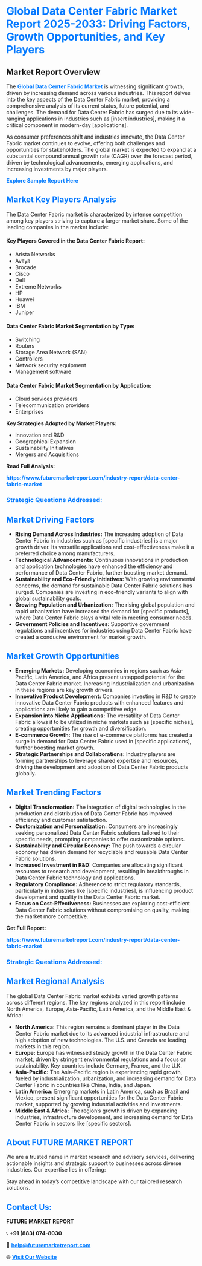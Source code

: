 <h1 style="color: #007BFF;">Global Data Center Fabric Market Report 2025-2033: Driving Factors, Growth Opportunities, and Key Players</h1>

<section id="overview">
<h2>Market Report Overview</h2>
<p>The <a href="https://www.futuremarketreport.com/industry-report/data-center-fabric-market" style="color: #007BFF; text-decoration: none;"><strong>Global Data Center Fabric Market</strong></a> is witnessing significant growth, driven by increasing demand across various industries. This report delves into the key aspects of the Data Center Fabric market, providing a comprehensive analysis of its current status, future potential, and challenges. The demand for Data Center Fabric has surged due to its wide-ranging applications in industries such as [insert industries], making it a critical component in modern-day [applications].</p>
<p>As consumer preferences shift and industries innovate, the Data Center Fabric market continues to evolve, offering both challenges and opportunities for stakeholders. The global market is expected to expand at a substantial compound annual growth rate (CAGR) over the forecast period, driven by technological advancements, emerging applications, and increasing investments by major players.</p>
</section>

<section id="overview">
<p><a href="https://www.futuremarketreport.com/request-sample/reportId=105974" style="color: #007BFF; text-decoration: none;"><strong>Explore Sample Report Here</strong></a></p>
</section>

<section id="key-players">
<h2 style="color: #007BFF;">Market Key Players Analysis</h2>
<p>The Data Center Fabric market is characterized by intense competition among key players striving to capture a larger market share. Some of the leading companies in the market include:</p>
<h4>Key Players Covered in the Data Center Fabric Report:</h4>
<ul><li>Arista Networks</li><li>Avaya</li><li>Brocade</li><li>Cisco</li><li>Dell</li><li>Extreme Networks</li><li>HP</li><li>Huawei</li><li>IBM</li><li>Juniper</li></ul>
<h4>Data Center Fabric Market Segmentation by Type:</h4>
<ul><li>Switching</li><li>Routers</li><li>Storage Area Network (SAN)</li><li>Controllers</li><li>Network security equipment</li><li>Management software</li></ul>

<h4>Data Center Fabric Market Segmentation by Application:</h4>
<ul><li>Cloud services providers</li><li>Telecommunication providers</li><li>Enterprises</li></ul>
<p><strong>Key Strategies Adopted by Market Players:</strong></p>
<ul>
<li>Innovation and R&D</li>
<li>Geographical Expansion</li>
<li>Sustainability Initiatives</li>
<li>Mergers and Acquisitions</li>
</ul>
</section>

<section>
<p><strong>Read Full Analysis: </strong></p><a href="https://www.futuremarketreport.com/industry-report/data-center-fabric-market" style="color: #007BFF; text-decoration: none;"><strong>https://www.futuremarketreport.com/industry-report/data-center-fabric-market</strong></a>
<h3 style="color: #007BFF;">Strategic Questions Addressed:</h3>
</section>

<section id="driving-factors">
<h2 style="color: #007BFF;">Market Driving Factors</h2>
<ul>
<li><strong>Rising Demand Across Industries:</strong> The increasing adoption of Data Center Fabric in industries such as [specific industries] is a major growth driver. Its versatile applications and cost-effectiveness make it a preferred choice among manufacturers.</li>
<li><strong>Technological Advancements:</strong> Continuous innovations in production and application technologies have enhanced the efficiency and performance of Data Center Fabric, further boosting market demand.</li>
<li><strong>Sustainability and Eco-Friendly Initiatives:</strong> With growing environmental concerns, the demand for sustainable Data Center Fabric solutions has surged. Companies are investing in eco-friendly variants to align with global sustainability goals.</li>
<li><strong>Growing Population and Urbanization:</strong> The rising global population and rapid urbanization have increased the demand for [specific products], where Data Center Fabric plays a vital role in meeting consumer needs.</li>
<li><strong>Government Policies and Incentives:</strong> Supportive government regulations and incentives for industries using Data Center Fabric have created a conducive environment for market growth.</li>
</ul>
</section>

<section id="growth-opportunities">
<h2 style="color: #007BFF;">Market Growth Opportunities</h2>
<ul>
<li><strong>Emerging Markets:</strong> Developing economies in regions such as Asia-Pacific, Latin America, and Africa present untapped potential for the Data Center Fabric market. Increasing industrialization and urbanization in these regions are key growth drivers.</li>
<li><strong>Innovative Product Development:</strong> Companies investing in R&D to create innovative Data Center Fabric products with enhanced features and applications are likely to gain a competitive edge.</li>
<li><strong>Expansion into Niche Applications:</strong> The versatility of Data Center Fabric allows it to be utilized in niche markets such as [specific niches], creating opportunities for growth and diversification.</li>
<li><strong>E-commerce Growth:</strong> The rise of e-commerce platforms has created a surge in demand for Data Center Fabric used in [specific applications], further boosting market growth.</li>
<li><strong>Strategic Partnerships and Collaborations:</strong> Industry players are forming partnerships to leverage shared expertise and resources, driving the development and adoption of Data Center Fabric products globally.</li>
</ul>
</section>

<section id="trending-factors">
<h2 style="color: #007BFF;">Market Trending Factors</h2>
<ul>
<li><strong>Digital Transformation:</strong> The integration of digital technologies in the production and distribution of Data Center Fabric has improved efficiency and customer satisfaction.</li>
<li><strong>Customization and Personalization:</strong> Consumers are increasingly seeking personalized Data Center Fabric solutions tailored to their specific needs, prompting companies to offer customizable options.</li>
<li><strong>Sustainability and Circular Economy:</strong> The push towards a circular economy has driven demand for recyclable and reusable Data Center Fabric solutions.</li>
<li><strong>Increased Investment in R&D:</strong> Companies are allocating significant resources to research and development, resulting in breakthroughs in Data Center Fabric technology and applications.</li>
<li><strong>Regulatory Compliance:</strong> Adherence to strict regulatory standards, particularly in industries like [specific industries], is influencing product development and quality in the Data Center Fabric market.</li>
<li><strong>Focus on Cost-Effectiveness:</strong> Businesses are exploring cost-efficient Data Center Fabric solutions without compromising on quality, making the market more competitive.</li>
</ul>
</section>

<section>
<p><strong>Get Full Report: </strong></p><a href="https://www.futuremarketreport.com/industry-report/data-center-fabric-market" style="color: #007BFF; text-decoration: none;"><strong>https://www.futuremarketreport.com/industry-report/data-center-fabric-market</strong></a>
<h3 style="color: #007BFF;">Strategic Questions Addressed:</h3>
</section>


<section id="regional-analysis">
<h2 style="color: #007BFF;">Market Regional Analysis</h2>
<p>The global Data Center Fabric market exhibits varied growth patterns across different regions. The key regions analyzed in this report include North America, Europe, Asia-Pacific, Latin America, and the Middle East & Africa:</p>
<ul>
<li><strong>North America:</strong> This region remains a dominant player in the Data Center Fabric market due to its advanced industrial infrastructure and high adoption of new technologies. The U.S. and Canada are leading markets in this region.</li>
<li><strong>Europe:</strong> Europe has witnessed steady growth in the Data Center Fabric market, driven by stringent environmental regulations and a focus on sustainability. Key countries include Germany, France, and the U.K.</li>
<li><strong>Asia-Pacific:</strong> The Asia-Pacific region is experiencing rapid growth, fueled by industrialization, urbanization, and increasing demand for Data Center Fabric in countries like China, India, and Japan.</li>
<li><strong>Latin America:</strong> Emerging markets in Latin America, such as Brazil and Mexico, present significant opportunities for the Data Center Fabric market, supported by growing industrial activities and investments.</li>
<li><strong>Middle East & Africa:</strong> The region’s growth is driven by expanding industries, infrastructure development, and increasing demand for Data Center Fabric in sectors like [specific sectors].</li>
</ul>
</section>

<footer>
<h2 style="color: #007BFF;">About FUTURE MARKET REPORT</h2>
<p>We are a trusted name in market research and advisory services, delivering actionable insights and strategic support to businesses across diverse industries. Our expertise lies in offering:</p>

<p>Stay ahead in today’s competitive landscape with our tailored research solutions.</p>

<h2 style="color: #007BFF;">Contact Us:</h2>
<p><strong>FUTURE MARKET REPORT</strong></p>
<p>📞 <strong>+91 (883) 074-8030</strong></p>
<p>📧 <strong><a href="mailto:help@futuremarketreport.com" style="color: #007BFF;">help@futuremarketreport.com</a></strong></p>
<p>🌐 <strong><a href="https://www.futuremarketreport.com/" style="color: #007BFF;">Visit Our Website</a></strong></p>
</footer>
